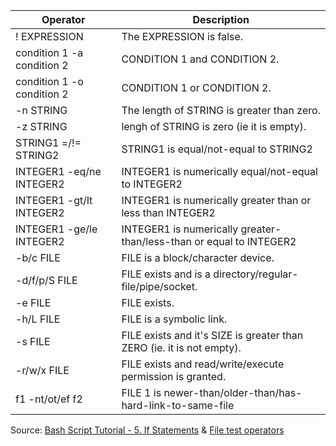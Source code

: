 | Operator                   | Description                                                           |
| -------------------------- | --------------------------------------------------------------------- |
| ! EXPRESSION               | The EXPRESSION is false.                                              |
| condition 1 -a condition 2 | CONDITION 1 and CONDITION 2.                                          |
| condition 1 -o condition 2 | CONDITION 1 or CONDITION 2.                                           |
| -n STRING                  | The length of STRING is greater than zero.                            |
| -z STRING                  | lengh of STRING is zero (ie it is empty).                             |
| STRING1 =/!= STRING2       | STRING1 is equal/not-equal to STRING2                                 |
| INTEGER1 -eq/ne INTEGER2   | INTEGER1 is numerically equal/not-equal to INTEGER2                   |
| INTEGER1 -gt/lt INTEGER2   | INTEGER1 is numerically greater than or less than INTEGER2            |
| INTEGER1 -ge/le INTEGER2   | INTEGER1 is numerically greater-than/less-than or equal to INTEGER2   |
| -b/c FILE                  | FILE is a block/character device.                                     |
| -d/f/p/S FILE              | FILE exists and is a directory/regular-file/pipe/socket.              |
| -e FILE                    | FILE exists.                                                          |
| -h/L FILE                  | FILE is a symbolic link.                                              |
| -s FILE                    | FILE exists and it's SIZE is greater than ZERO (ie. it is not empty). |
| -r/w/x FILE                | FILE exists and read/write/execute permission is granted.             |
| f1 -nt/ot/ef f2            | FILE 1 is newer-than/older-than/has-hard-link-to-same-file            |

Source: [Bash Script Tutorial - 5. If Statements](https://ryanstutorials.net/bash-scripting-tutorial/bash-if-statements.php) & [File test operators](https://tldp.org/LDP/abs/html/fto.html)
